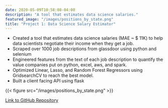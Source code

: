 ```yaml
---
date: 2020-05-09T10:58:08-04:00
description: "A tool that estimates data science salaries."
featured_image: "/images/positions_by_state.png"
title: "Project 1: Data Science Salary Estimator"
---
```


* Created a tool that estimates data science salaries (MAE ~ $ 11K) to help data scientists negotiate their income when they get a job.
* Scraped over 1000 job descriptions from glassdoor using python and selenium
* Engineered features from the text of each job description to quantify the value companies put on python, excel, aws, and spark.
* Optimized Linear, Lasso, and Random Forest Regressors using GridsearchCV to reach the best model.
* Built a client facing API using flask

{{< figure src="/images/positions_by_state.png" >}}

[Link to GitHub Repository](https://github.com/PlayingNumbers/ds_salary_proj)
